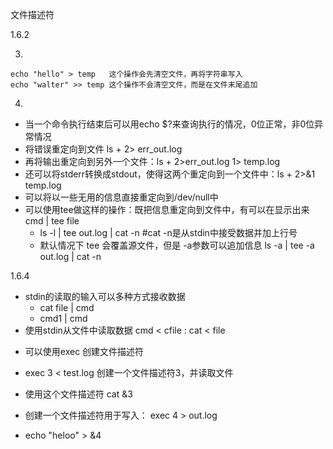 文件描述符

1.6.2

3.

    echo "hello" > temp   这个操作会先清空文件，再将字符串写入
    echo "walter" >> temp 这个操作不会清空文件，而是在文件末尾追加

4.

- 当一个命令执行结束后可以用echo $?来查询执行的情况，0位正常，非0位异常情况
- 将错误重定向到文件 ls + 2> err_out.log
- 再将输出重定向到另外一个文件：ls + 2>err_out.log 1> temp.log
- 还可以将stderr转换成stdout，使得这两个重定向到一个文件中：ls + 2>&1 temp.log
- 可以将以一些无用的信息直接重定向到/dev/null中
- 可以使用tee做这样的操作：既把信息重定向到文件中，有可以在显示出来 cmd | tee file
  - ls -l | tee out.log | cat -n  #cat -n是从stdin中接受数据并加上行号
  - 默认情况下 tee 会覆盖源文件，但是 -a参数可以追加信息 ls -a | tee -a out.log | cat -n

1.6.4

- stdin的读取的输入可以多种方式接收数据
  - cat file | cmd
  - cmd1 | cmd
- 使用stdin从文件中读取数据 cmd < cfile   : cat < file

* 可以使用exec 创建文件描述符
* exec 3 < test.log 创建一个文件描述符3，并读取文件
* 使用这个文件描述符  cat &3

* 创建一个文件描述符用于写入： exec 4 > out.log
* echo "heloo" > &4

